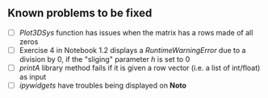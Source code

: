 ## Known problems to be fixed

- [ ] *Plot3DSys* function has issues when the matrix has a rows made of all zeros
- [ ] Exercise 4 in Notebook 1.2 displays a *RuntimeWarningError* due to a division by 0, 
      if the "sliging" parameter *h* is set to 0
- [ ] *printA* library method fails if it is given a row vector (i.e. a list of int/float)
      as input
- [ ] *ipywidgets* have troubles being displayed on **Noto** 
